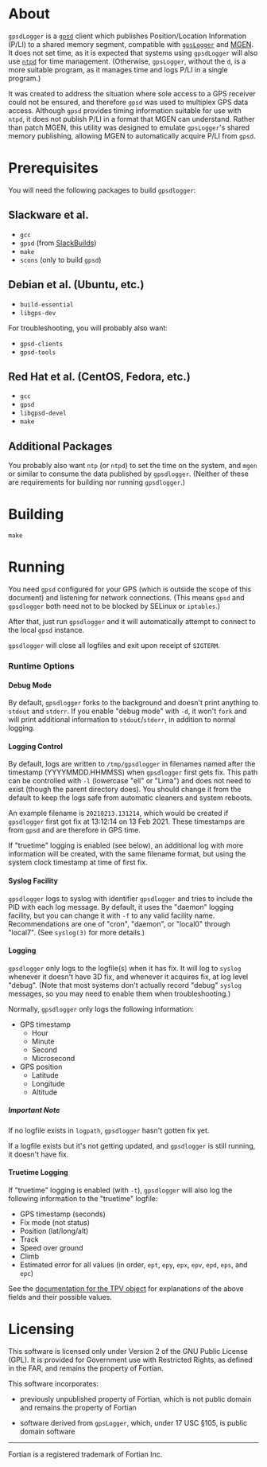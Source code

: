 # About

`gpsdLogger` is a [`gpsd`](https://gpsd.gitlab.io/gpsd/index.html) client which
publishes Position/Location Information (P/LI) to a shared memory segment,
compatible with
[`gpsLogger`](https://github.com/USNavalResearchLaboratory/gpsLogger) and
[MGEN](https://github.com/USNavalResearchLaboratory/mgen).  It does not set
time, as it is expected that systems using `gpsdLogger` will also use
[`ntpd`](http://ntp.org/downloads.html) for time management.  (Otherwise,
`gpsLogger`, without the `d`, is a more suitable program, as it manages time and
logs P/LI in a single program.)

It was created to address the situation where sole access to a GPS receiver
could not be ensured, and therefore `gpsd` was used to multiplex GPS data
access.  Although `gpsd` provides timing information suitable for use with
`ntpd`, it does not publish P/LI in a format that MGEN can understand.  Rather
than patch MGEN, this utility was designed to emulate `gpsLogger`'s shared
memory publishing, allowing MGEN to automatically acquire P/LI from `gpsd`.

# Prerequisites

You will need the following packages to build `gpsdlogger`:

## Slackware et al.

- `gcc`
- `gpsd` (from [SlackBuilds](http://slackbuilds.org/repository/14.2/gis/gpsd/))
- `make`
- `scons` (only to build `gpsd`)

## Debian et al. (Ubuntu, etc.)

- `build-essential`
- `libgps-dev`

For troubleshooting, you will probably also want:

- `gpsd-clients`
- `gpsd-tools`

## Red Hat et al. (CentOS, Fedora, etc.)

- `gcc`
- `gpsd`
- `libgpsd-devel`
- `make`

## Additional Packages

You probably also want `ntp` (or `ntpd`) to set the time on the system, and
`mgen` or similar to consume the data published by `gpsdlogger`.  (Neither of
these are requirements for building nor running `gpsdlogger`.)

# Building

    make

# Running

You need `gpsd` configured for your GPS (which is outside the scope of this
document) and listening for network connections.  (This means `gpsd` and
`gpsdlogger` both need not to be blocked by SELinux or `iptables`.)

After that, just run `gpsdlogger` and it will automatically attempt to connect
to the local `gpsd` instance.

`gpsdlogger` will close all logfiles and exit upon receipt of `SIGTERM`.

### Runtime Options

#### Debug Mode

By default, `gpsdlogger` forks to the background and doesn't print anything to
`stdout` and `stderr`.  If you enable "debug mode" with `-d`, it won't `fork`
and will print additional information to `stdout`/`stderr`, in addition to
normal logging.

#### Logging Control

By default, logs are written to `/tmp/gpsdlogger` in filenames named after the
timestamp (YYYYMMDD.HHMMSS) when `gpsdlogger` first gets fix.  This path can be
controlled with `-l`  (lowercase "ell" or "Lima") and does not need to exist
(though the parent directory does).  You should change it from the default to
keep the logs safe from automatic cleaners and system reboots.

An example filename is `20210213.131214`, which would be created if `gpsdlogger`
first got fix at 13:12:14 on 13 Feb 2021.  These timestamps are from `gpsd` and
are therefore in GPS time.

If "truetime" logging is enabled (see below), an additional log with more
information will be created, with the same filename format, but using the
system clock timestamp at time of first fix.

#### Syslog Facility

`gpsdlogger` logs to syslog with identifier `gpsdlogger` and tries to include
the PID with each log message.  By default, it uses the "daemon" logging
facility, but you can change it with `-f` to any valid facility name.
Recommendations are one of "cron", "daemon", or "local0" through "local7". (See
`syslog(3)` for more details.)

#### Logging

`gpsdlogger` only logs to the logfile(s) when it has fix.  It will log to
`syslog` whenever it doesn't have 3D fix, and whenever it acquires fix, at log
level "debug".  (Note that most systems don't actually record "debug" `syslog`
messages, so you may need to enable them when troubleshooting.)

Normally, `gpsdlogger` only logs the following information:

- GPS timestamp
  - Hour
  - Minute
  - Second
  - Microsecond
- GPS position
  - Latitude
  - Longitude
  - Altitude

##### Important Note

If no logfile exists in `logpath`, `gpsdlogger` hasn't gotten fix yet.

If a logfile exists but it's not getting updated, and `gpsdlogger` is still
running, it doesn't have fix.

#### Truetime Logging

If "truetime" logging is enabled (with `-t`), `gpsdlogger` will also log the
following information to the "truetime" logfile:

- GPS timestamp (seconds)
- Fix mode (not status)
- Position (lat/long/alt)
- Track
- Speed over ground
- Climb
- Estimated error for all values (in order, `ept`, `epy`, `epx`, `epv`, `epd`,
  `eps`, and `epc`)

See the [documentation for the TPV
object](https://gpsd.gitlab.io/gpsd/gpsd_json.html#_tpv) for explanations of the
above fields and their possible values.

# Licensing

This software is licensed only under Version 2 of the GNU Public License
(GPL).  It is provided for Government use with Restricted Rights, as defined
in the FAR, and remains the property of Fortian.

This software incorporates:

- previously unpublished property of Fortian, which is not public domain and
  remains the property of Fortian

- software derived from `gpsLogger`, which, under 17 USC &sect;105, is
  public domain software

---

Fortian is a registered trademark of Fortian Inc.
